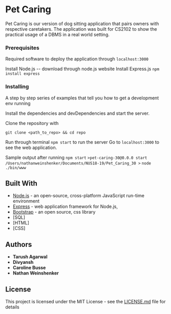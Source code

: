 # Pet Caring

Pet Caring is our version of dog sitting application that pairs owners with respective caretakers. The 
application was built for CS2102 to show the practical usage of a DBMS in a real world setting.


### Prerequisites

Required software to deploy the application through `localhost:3000`

Install Node.js -- download through node.js website
Install Express.js `npm install express`


### Installing

A step by step series of examples that tell you how to get a development env running

Install the dependencies and devDependencies and start the server.

Clone the repository with 
```
git clone <path_to_repo> && cd repo
```

Run through terminal `npm start` to run the server
Go to `localhost:3000` to see the web application.

Sample output after running `npm start`
`>pet-caring-30@0.0.0 start /Users/nathanweinshenker/Documents/NUS18-19/Pet_Caring_30 >`
`node ./bin/www`

## Built With

* [Node.js](https://nodejs.org/) -  an open-source, cross-platform JavaScript run-time environment
* [Express](https://maven.apache.org/) - web application framework for Node.js,
* [Bootstrap](https://getbootstrap.com/) - an open source, css library
* [SQL]
* [HTML]
* [CSS]

## Authors

* **Tarush Agarwal** 
* **Divyansh**
* **Caroline Busse**
* **Nathan Weinshenker**

## License

This project is licensed under the MIT License - see the [LICENSE.md](LICENSE.md) file for details

